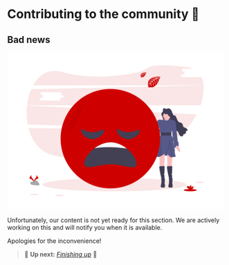 # Contributing to the community 🖖

## Bad news

<img src="img/BadNews.png" width="500">

Unfortunately, our content is not yet ready for this section. We are actively working on this and will notify you when
it is available.

Apologies for the inconvenience!

[//]: # (> 👉 In this section, we aim to provide you with ___ on **alis.exchange**.)

[//]: # ()
[//]: # (If you face any difficulties in the process, check out the community Q&A and feel free to ask if your issue has not been dealt with yet.)

> 👟 **Up next:** _[Finishing up](/FinishingLine.md)_ 👏
